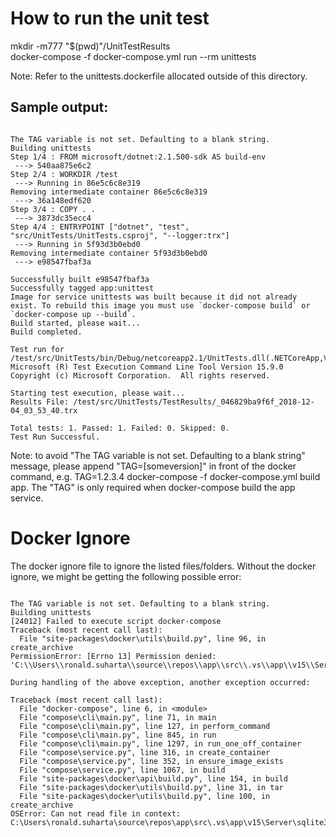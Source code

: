 # How to run the unit test

mkdir -m777 "$(pwd)"/UnitTestResults  
docker-compose -f docker-compose.yml run --rm unittests

Note: Refer to the unittests.dockerfile allocated outside of this directory.

## Sample output:

```console

The TAG variable is not set. Defaulting to a blank string.
Building unittests
Step 1/4 : FROM microsoft/dotnet:2.1.500-sdk AS build-env
 ---> 540aa875e6c2
Step 2/4 : WORKDIR /test
 ---> Running in 86e5c6c8e319
Removing intermediate container 86e5c6c8e319
 ---> 36a148edf620
Step 3/4 : COPY . .
 ---> 3873dc35ecc4
Step 4/4 : ENTRYPOINT ["dotnet", "test", "src/UnitTests/UnitTests.csproj", "--logger:trx"]
 ---> Running in 5f93d3b0ebd0
Removing intermediate container 5f93d3b0ebd0
 ---> e98547fbaf3a

Successfully built e98547fbaf3a
Successfully tagged app:unittest
Image for service unittests was built because it did not already exist. To rebuild this image you must use `docker-compose build` or `docker-compose up --build`.
Build started, please wait...
Build completed.

Test run for /test/src/UnitTests/bin/Debug/netcoreapp2.1/UnitTests.dll(.NETCoreApp,Version=v2.1)
Microsoft (R) Test Execution Command Line Tool Version 15.9.0
Copyright (c) Microsoft Corporation.  All rights reserved.

Starting test execution, please wait...
Results File: /test/src/UnitTests/TestResults/_046829ba9f6f_2018-12-04_03_53_40.trx

Total tests: 1. Passed: 1. Failed: 0. Skipped: 0.
Test Run Successful.

```

Note: to avoid "The TAG variable is not set. Defaulting to a blank string" message, please append "TAG=[someversion]" in front of the docker command, e.g. TAG=1.2.3.4 docker-compose -f docker-compose.yml build app.
The "TAG" is only required when docker-compose build the app service.

# Docker Ignore

The docker ignore file to ignore the listed files/folders.  Without the docker ignore, we might be getting the following possible error:

```console

The TAG variable is not set. Defaulting to a blank string.
Building unittests
[24012] Failed to execute script docker-compose
Traceback (most recent call last):
  File "site-packages\docker\utils\build.py", line 96, in create_archive
PermissionError: [Errno 13] Permission denied: 'C:\\Users\\ronald.suharta\\source\\repos\\app\\src\\.vs\\app\\v15\\Server\\sqlite3\\db.lock'

During handling of the above exception, another exception occurred:

Traceback (most recent call last):
  File "docker-compose", line 6, in <module>
  File "compose\cli\main.py", line 71, in main
  File "compose\cli\main.py", line 127, in perform_command
  File "compose\cli\main.py", line 845, in run
  File "compose\cli\main.py", line 1297, in run_one_off_container
  File "compose\service.py", line 316, in create_container
  File "compose\service.py", line 352, in ensure_image_exists
  File "compose\service.py", line 1067, in build
  File "site-packages\docker\api\build.py", line 154, in build
  File "site-packages\docker\utils\build.py", line 31, in tar
  File "site-packages\docker\utils\build.py", line 100, in create_archive
OSError: Can not read file in context: C:\Users\ronald.suharta\source\repos\app\src\.vs\app\v15\Server\sqlite3\db.lock

```
